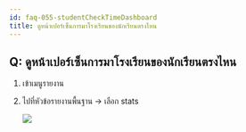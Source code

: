 ```yaml
---
id: faq-055-studentCheckTimeDashboard
title: ดูหน้าเปอร์เซ็นการมาโรงเรียนของนักเรียนตรงไหน
---
```


## Q: ดูหน้าเปอร์เซ็นการมาโรงเรียนของนักเรียนตรงไหน

1. เข้าเมนูรายงาน
2. ไปที่หัวข้อรายงานพื้นฐาน -> เลือก stats

   ![](/img/manual/faq/55-1.gif)
